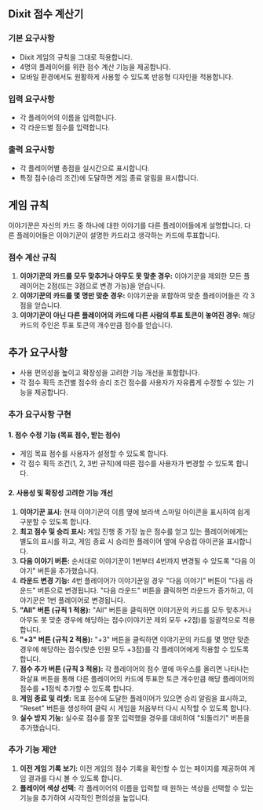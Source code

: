 ## Dixit 점수 계산기

### 기본 요구사항

- Dixit 게임의 규칙을 그대로 적용합니다.
- 4명의 플레이어를 위한 점수 계산 기능을 제공합니다.
- 모바일 환경에서도 원활하게 사용할 수 있도록 반응형 디자인을 적용합니다.

### 입력 요구사항

- 각 플레이어의 이름을 입력합니다.
- 각 라운드별 점수를 입력합니다.

### 출력 요구사항

- 각 플레이어별 총점을 실시간으로 표시합니다.
- 특정 점수(승리 조건)에 도달하면 게임 종료 알림을 표시합니다.

## 게임 규칙

이야기꾼은 자신의 카드 중 하나에 대한 이야기를 다른 플레이어들에게 설명합니다. 다른 플레이어들은 이야기꾼이 설명한 카드라고 생각하는 카드에 투표합니다.

### 점수 계산 규칙

1. **이야기꾼의 카드를 모두 맞추거나 아무도 못 맞춘 경우:** 이야기꾼을 제외한 모든 플레이어는 2점(또는 3점으로 변경 가능)을 얻습니다.
2. **이야기꾼의 카드를 몇 명만 맞춘 경우:** 이야기꾼을 포함하여 맞춘 플레이어들은 각 3점을 얻습니다.
3. **이야기꾼이 아닌 다른 플레이어의 카드에 다른 사람의 투표 토큰이 놓여진 경우:** 해당 카드의 주인은 투표 토큰의 개수만큼 점수를 얻습니다.

## 추가 요구사항

- 사용 편의성을 높이고 확장성을 고려한 기능 개선을 포함합니다.
- 각 점수 획득 조건별 점수와 승리 조건 점수를 사용자가 자유롭게 수정할 수 있는 기능을 제공합니다.

### 추가 요구사항 구현

#### 1. 점수 수정 기능 (목표 점수, 받는 점수)

- 게임 목표 점수를 사용자가 설정할 수 있도록 합니다.
- 각 점수 획득 조건(1, 2, 3번 규칙)에 따른 점수를 사용자가 변경할 수 있도록 합니다.

#### 2. 사용성 및 확장성 고려한 기능 개선

1. **이야기꾼 표시:** 현재 이야기꾼의 이름 옆에 보라색 스마일 아이콘을 표시하여 쉽게 구분할 수 있도록 합니다.
2. **최고 점수 및 승리 표시:** 게임 진행 중 가장 높은 점수를 얻고 있는 플레이어에게는 별도의 표시를 하고, 게임 종료 시 승리한 플레이어 옆에 우승컵 아이콘을 표시합니다.
3. **다음 이야기 버튼:** 순서대로 이야기꾼이 1번부터 4번까지 변경될 수 있도록 "다음 이야기" 버튼을 추가했습니다.
4. **라운드 변경 기능:** 4번 플레이어가 이야기꾼일 경우 "다음 이야기" 버튼이 "다음 라운드" 버튼으로 변경됩니다. "다음 라운드" 버튼을 클릭하면 라운드가 증가하고, 이야기꾼은 1번 플레이어로 변경됩니다.
5. **"All" 버튼 (규칙 1 적용):** "All" 버튼을 클릭하면 이야기꾼의 카드를 모두 맞추거나 아무도 못 맞춘 경우에 해당하는 점수(이야기꾼 제외 모두 +2점)를 일괄적으로 적용합니다.
6. **"+3" 버튼 (규칙 2 적용):** "+3" 버튼을 클릭하면 이야기꾼의 카드를 몇 명만 맞춘 경우에 해당하는 점수(맞춘 인원 모두 +3점)를 각 플레이어에게 적용할 수 있도록 합니다.
7. **점수 추가 버튼 (규칙 3 적용):** 각 플레이어의 점수 옆에 마우스를 올리면 나타나는 화살표 버튼을 통해 다른 플레이어의 카드에 투표한 토큰 개수만큼 해당 플레이어의 점수를 +1점씩 추가할 수 있도록 합니다.
8. **게임 종료 및 리셋:** 목표 점수에 도달한 플레이어가 있으면 승리 알림을 표시하고, "Reset" 버튼을 생성하여 클릭 시 게임을 처음부터 다시 시작할 수 있도록 합니다.
9. **실수 방지 기능:** 실수로 점수를 잘못 입력했을 경우를 대비하여 "되돌리기" 버튼을 추가했습니다.

### 추가 기능 제안

1. **이전 게임 기록 보기:** 이전 게임의 점수 기록을 확인할 수 있는 페이지를 제공하여 게임 결과를 다시 볼 수 있도록 합니다.
2. **플레이어 색상 선택:** 각 플레이어의 이름을 입력할 때 원하는 색상을 선택할 수 있는 기능을 추가하여 시각적인 편의성을 높입니다.
